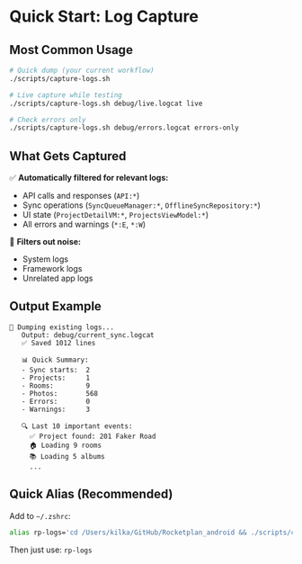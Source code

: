 # Quick Start: Log Capture

## Most Common Usage

```bash
# Quick dump (your current workflow)
./scripts/capture-logs.sh

# Live capture while testing
./scripts/capture-logs.sh debug/live.logcat live

# Check errors only
./scripts/capture-logs.sh debug/errors.logcat errors-only
```

## What Gets Captured

✅ **Automatically filtered for relevant logs:**
- API calls and responses (`API:*`)
- Sync operations (`SyncQueueManager:*`, `OfflineSyncRepository:*`)
- UI state (`ProjectDetailVM:*`, `ProjectsViewModel:*`)
- All errors and warnings (`*:E`, `*:W`)

🚫 **Filters out noise:**
- System logs
- Framework logs
- Unrelated app logs

## Output Example

```
📱 Dumping existing logs...
   Output: debug/current_sync.logcat
   ✅ Saved 1012 lines

   📊 Quick Summary:
   - Sync starts:  2
   - Projects:     1
   - Rooms:        9
   - Photos:       568
   - Errors:       0
   - Warnings:     3

   🔍 Last 10 important events:
     ✅ Project found: 201 Faker Road
     🏠 Loading 9 rooms
     📚 Loading 5 albums
     ...
```

## Quick Alias (Recommended)

Add to `~/.zshrc`:
```bash
alias rp-logs='cd /Users/kilka/GitHub/Rocketplan_android && ./scripts/capture-logs.sh'
```

Then just use: `rp-logs`
